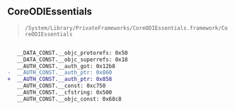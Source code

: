 ## CoreODIEssentials

> `/System/Library/PrivateFrameworks/CoreODIEssentials.framework/CoreODIEssentials`

```diff

   __DATA_CONST.__objc_protorefs: 0x50
   __DATA_CONST.__objc_superrefs: 0x18
   __AUTH_CONST.__auth_got: 0x12b8
-  __AUTH_CONST.__auth_ptr: 0x860
+  __AUTH_CONST.__auth_ptr: 0x858
   __AUTH_CONST.__const: 0xc750
   __AUTH_CONST.__cfstring: 0x500
   __AUTH_CONST.__objc_const: 0x68c8

```
